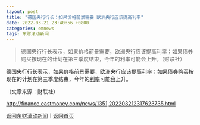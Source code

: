 ```yaml
---
layout: post
title: "德国央行行长：如果价格前景需要 欧洲央行应该提高利率"
date: 2022-03-21 23:40:56 +0800
categories: emnews
tags: 东财滚动新闻
---
```

> 德国央行行长表示，如果价格前景需要，欧洲央行应该提高利率；如果债券购买按现在的计划在第三季度结束，今年的利率可能会上升。（财联社）

<p>德国央行行长表示，如果价格前景需要，欧洲央行应该提高<span id="Info.344"><a href="http://data.eastmoney.com/cjsj/yhll.html" class="infokey">利率</a></span>；如果债券购买按现在的计划在第三季度结束，今年的<span id="Info.391"><a href="http://data.eastmoney.com/cjsj/yhll.html" class="infokey">利率</a></span>可能会上升。 </p><p class="em_media">（文章来源：财联社）</p>

<http://finance.eastmoney.com/news/1351,202203212317623735.html>

[返回东财滚动新闻](//finews.withounder.com/emnews/)｜[返回首页](//finews.withounder.com/)